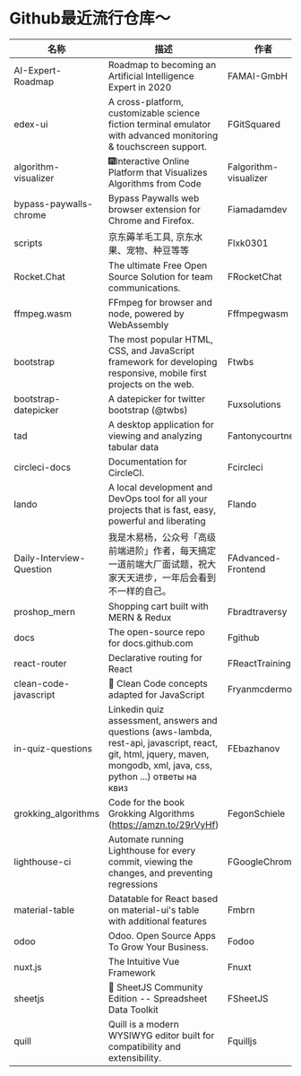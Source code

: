# Github最近流行仓库～

| 名称  | 描述  | 作者  | star量 | 地址  |
| --- | --- | --- | ----- | --- |
| AI-Expert-Roadmap | Roadmap to becoming an Artificial Intelligence Expert in 2020 | FAMAI-GmbH | 3,508 | https://github.com/AMAI-GmbH/AI-Expert-Roadmap
edex-ui | A cross-platform, customizable science fiction terminal emulator with advanced monitoring & touchscreen support. | FGitSquared | 21,492 | https://github.com/GitSquared/edex-ui
algorithm-visualizer | 🎆Interactive Online Platform that Visualizes Algorithms from Code | Falgorithm-visualizer | 32,370 | https://github.com/algorithm-visualizer/algorithm-visualizer
bypass-paywalls-chrome | Bypass Paywalls web browser extension for Chrome and Firefox. | Fiamadamdev | 10,660 | https://github.com/iamadamdev/bypass-paywalls-chrome
scripts | 京东薅羊毛工具, 京东水果、宠物、种豆等等 | Flxk0301 | 2,173 | https://github.com/lxk0301/scripts
Rocket.Chat | The ultimate Free Open Source Solution for team communications. | FRocketChat | 28,647 | https://github.com/RocketChat/Rocket.Chat
ffmpeg.wasm | FFmpeg for browser and node, powered by WebAssembly | Fffmpegwasm | 1,992 | https://github.com/ffmpegwasm/ffmpeg.wasm
bootstrap | The most popular HTML, CSS, and JavaScript framework for developing responsive, mobile first projects on the web. | Ftwbs | 145,081 | https://github.com/twbs/bootstrap
bootstrap-datepicker | A datepicker for twitter bootstrap (@twbs) | Fuxsolutions | 12,227 | https://github.com/uxsolutions/bootstrap-datepicker
tad | A desktop application for viewing and analyzing tabular data | Fantonycourtney | 2,191 | https://github.com/antonycourtney/tad
circleci-docs | Documentation for CircleCI. | Fcircleci | 472 | https://github.com/circleci/circleci-docs
lando | A local development and DevOps tool for all your projects that is fast, easy, powerful and liberating | Flando | 2,559 | https://github.com/lando/lando
Daily-Interview-Question | 我是木易杨，公众号「高级前端进阶」作者，每天搞定一道前端大厂面试题，祝大家天天进步，一年后会看到不一样的自己。 | FAdvanced-Frontend | 20,909 | https://github.com/Advanced-Frontend/Daily-Interview-Question
proshop_mern | Shopping cart built with MERN & Redux | Fbradtraversy | 564 | https://github.com/bradtraversy/proshop_mern
docs | The open-source repo for docs.github.com | Fgithub | 1,434 | https://github.com/github/docs
react-router | Declarative routing for React | FReactTraining | 41,959 | https://github.com/ReactTraining/react-router
clean-code-javascript | 🛁 Clean Code concepts adapted for JavaScript | Fryanmcdermott | 40,004 | https://github.com/ryanmcdermott/clean-code-javascript
in-quiz-questions | Linkedin quiz assessment, answers and questions (aws-lambda, rest-api, javascript, react, git, html, jquery, maven, mongodb, xml, java, css, python ...) ответы на квиз | FEbazhanov | 830 | https://github.com/Ebazhanov/in-quiz-questions
grokking_algorithms | Code for the book Grokking Algorithms (https://amzn.to/29rVyHf) | FegonSchiele | 4,735 | https://github.com/egonSchiele/grokking_algorithms
lighthouse-ci | Automate running Lighthouse for every commit, viewing the changes, and preventing regressions | FGoogleChrome | 3,718 | https://github.com/GoogleChrome/lighthouse-ci
material-table | Datatable for React based on material-ui's table with additional features | Fmbrn | 2,653 | https://github.com/mbrn/material-table
odoo | Odoo. Open Source Apps To Grow Your Business. | Fodoo | 19,306 | https://github.com/odoo/odoo
nuxt.js | The Intuitive Vue Framework | Fnuxt | 31,191 | https://github.com/nuxt/nuxt.js
sheetjs | 📗 SheetJS Community Edition -- Spreadsheet Data Toolkit | FSheetJS | 23,313 | https://github.com/SheetJS/sheetjs
quill | Quill is a modern WYSIWYG editor built for compatibility and extensibility. | Fquilljs | 28,038 | https://github.com/quilljs/quill |
